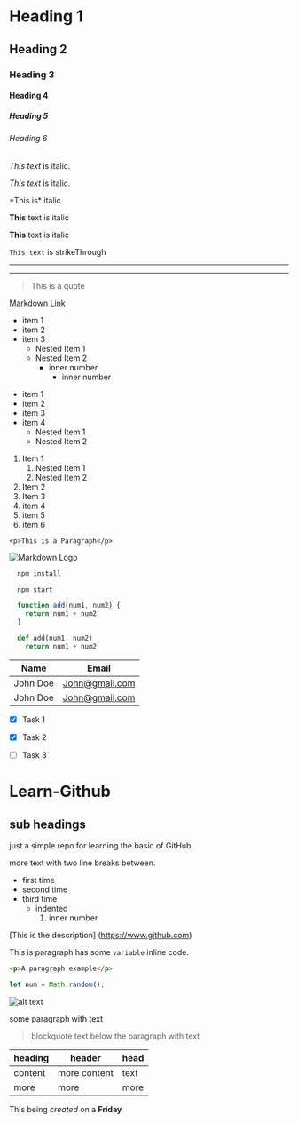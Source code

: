 <!-- Headings -->
# Heading 1
## Heading 2
### Heading 3
#### Heading 4
##### Heading 5
###### Heading 6

<!-- Italics -->
*This text* is italic.

_This text_ is italic.

\*This is\* italic

<!-- Strong -->
**This** text is italic

__This__ text is italic

<!-- StrikeThrough -->
``This text`` is strikeThrough

<!-- Horizontal Rule -->

---
___

<!-- Blockquote -->

> This is a quote

<!-- Links -->
[Markdown Link](https://www.google.com
"Google")

<!-- UL -->
* item 1
* item 2
* item 3
  * Nested Item 1
  * Nested Item 2
    - inner number 
      - inner number
  
- item 1
- item 2
- item 3
- item 4
  - Nested Item 1
  - Nested Item 2

<!-- OL -->
1. Item 1
     1. Nested Item 1
     2. Nested Item 2
2. Item 2
3. Item 3
4. item 4
5. item 5
6. item 6



<!-- Inline code Block -->
`<p>This is a Paragraph</p>`

<!-- Images -->
![Markdown Logo](https://markdown-here.com/img/icon256.png)


<!-- Github Markdown -->
<!-- Code blocks -->
```bash
  npm install

  npm start
```

```Javascript
  function add(num1, num2) {
    return num1 + num2
  }
```

```Python
  def add(num1, num2)
    return num1 + num2
```


<!-- Tables -->
|Name      | Email         |
|----------|---------------|
|John Doe  | John@gmail.com|
|John Doe  | John@gmail.com|


<!-- Task Lists -->
* [x] Task 1
* [x] Task 2
* [ ] Task 3


<!-- ===== -->

# Learn-Github
## sub headings
just a simple repo for learning the basic of GitHub.

more text with two line breaks between.

<!-- list -->

  + first time
  + second time
  + third time
    + indented
      1. inner number


<!-- links -->

[This is the description] (https://www.github.com)

<!-- inline code -->
This is paragraph has some `variable` inline code.

<!-- inline code block -->
```html
<p>A paragraph example</p>
```

```javascript
let num = Math.random();
```

<!-- Images -->

![alt text](https://picsum.photos/300/300)

some paragraph with text
> blockquote text below the paragraph with text


<!-- table -->
| heading | header | head |
|---------|--------|------|
| content | more content | text |
| more | more | more |


This being *created* on a **Friday**




